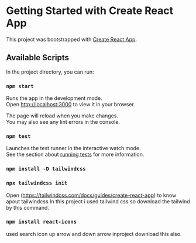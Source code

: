 # Getting Started with Create React App

This project was bootstrapped with [Create React App](https://github.com/facebook/create-react-app).

## Available Scripts

In the project directory, you can run:

### `npm start`

Runs the app in the development mode.\
Open [http://localhost:3000](http://localhost:3000) to view it in your browser.

The page will reload when you make changes.\
You may also see any lint errors in the console.

### `npm test`

Launches the test runner in the interactive watch mode.\
See the section about [running tests](https://facebook.github.io/create-react-app/docs/running-tests) for more information.

###  `npm install -D tailwindcss `
###  `npx tailwindcss init`
Open (https://tailwindcss.com/docs/guides/create-react-app) to know apout tailwindcss
 In this project i used tailwind css so download the tailwind by this command.

 ### `npm install react-icons`

 used search icon up arrow and down arrow inproject download this also.